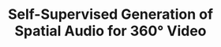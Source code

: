 ---
id:             2018-spatialaudiogen
title:          Self-Supervised Generation of Spatial Audio for 360° Video
authors:        <b>Pedro Morgado</b>, Nuno Vasconcelos, Timothy Langlois and Oliver Wang
venue:          Neural Information Processing Systems (NeurIPS), Montreal, Canada, 2018.
year:           "2018-12"
thumbnail:      assets/publications/2018-spatialaudiogen/thumbnail.png
links:
    pdf:        assets/publications/2018-spatialaudiogen/paper.pdf
    paper:      https://arxiv.org/abs/1809.02587
    code:       https://github.com/pedro-morgado/spatialaudiogen
    data:       https://github.com/pedro-morgado/spatialaudiogen
    website:    https://pedro-morgado.github.io/spatialaudiogen/
    video:      https://www.youtube.com/watch?v=SXFUr2GkxS8
    bibtex:     assets/publications/2018-spatialaudiogen/ref.txt
---